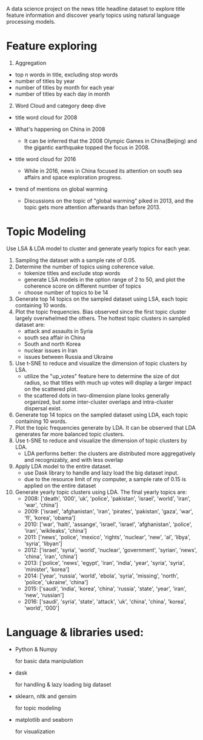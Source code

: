 A data science project on the news title headline dataset to explore title feature information and discover yearly topics using natural language processing models.

# Feature exploring

1. Aggregation

- top n words in title, excluding stop words
- number of titles by year
- number of titles by month for each year
- number of titles by each day in month

2. Word Cloud and category deep dive
- title word cloud for 2008
- What's happening on China in 2008

	- It can be inferred that the 2008 Olympic Games in China(Beijing) and the gigantic earthquake topped the focus in 2008.

- title word cloud for 2016

	- While in 2016, news in China focused its attention on south sea affairs and space exploration progress.

- trend of mentions on global warming 

	- Discussions on the topic of "global warming" piked in 2013, and the topic gets more attention afterwards than before 2013.


# Topic Modeling
Use LSA & LDA model to cluster and generate yearly topics for each year. 

1. Sampling the dataset with a sample rate of 0.05.
2. Determine the number of topics using coherence value.
	- tokenize titles and exclude stop words
	- generate LSA models in the option range of 2 to 50, and plot the coherence score on different number of topics
	- choose number of topics to be 14
3. Generate top 14 topics on the sampled dataset using LSA, each topic containing 10 words.
4. Plot the topic frequencies. Bias observed since the first topic cluster largely overwhelmed the others. The hottest topic clusters in sampled dataset are:
	- attack and assaults in Syria
	- south sea affair in China
	- South and north Korea
	- nuclear issues in Iran
	- issues between Russia and Ukraine
5. Use t-SNE to reduce and visualize the dimension of topic clusters by LSA.
	- utilize the "up_votes" feature here to determine the size of dot radius, so that titles with much up votes will display a larger impact on the scattered plot.
	- the scattered dots in two-dimension plane looks generally organized, but some inter-cluster overlaps and intra-cluster dispersal exist.
6. Generate top 14 topics on the sampled dataset using LDA, each topic containing 10 words.
7. Plot the topic frequencies generate by LDA. It can be observed that LDA generates far more balanced topic clusters.
8. Use t-SNE to reduce and visualize the dimension of topic clusters by LDA.
	- LDA performs better: the clusters are distributed more aggregatively and recognizably, and with less overlap
9. Apply LDA model to the entire dataset.
	- use Dask library to handle and lazy load the big dataset input.
	- due to the resource limit of my computer, a sample rate of 0.15 is applied on the entire dataset
10. Generate yearly topic clusters using LDA. The final yearly topics are:
	- 2008: ['death', '000', 'uk', 'police', 'pakistan', 'israel', 'world', 'iran', 'war', 'china']
	- 2009: ['israel', 'afghanistan', 'iran', 'pirates', 'pakistan', 'gaza', 'war', 'fl', 'korea', 'obama']
	- 2010: ['war', 'haiti', 'assange', 'israel', 'israel', 'afghanistan', 'police', 'iran', 'wikileaks', 'china']
	- 2011: ['news', 'police', 'mexico', 'rights', 'nuclear', 'new', 'al', 'libya', 'syria', 'libyan']
	- 2012: ['israel', 'syria', 'world', 'nuclear', 'government', 'syrian', 'news', 'china', 'iran', 'china']
	- 2013: ['police', 'news', 'egypt', 'iran', 'india', 'year', 'syria', 'syria', 'minister', 'korea']
	- 2014: ['year', 'russia', 'world', 'ebola', 'syria', 'missing', 'north', 'police', 'ukraine', 'china']
	- 2015: ['saudi', 'india', 'korea', 'china', 'russia', 'state', 'year', 'iran', 'new', 'russian']
	- 2016: ['saudi', 'syria', 'state', 'attack', 'uk', 'china', 'china', 'korea', 'world', '000']
	
	
# Language & libraries used:
- Python & Numpy

	for basic data manipulation
- dask

	for handling & lazy loading big dataset
- sklearn, nltk and gensim

	for topic modeling
- matplotlib and seaborn

	for visualization
